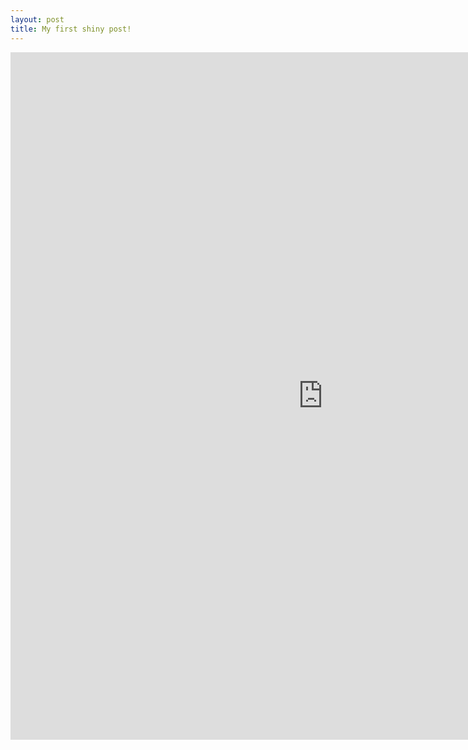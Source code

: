 ```yaml
---
layout: post
title: My first shiny post!
---
```


<iframe 
src="https://apapiu.shinyapps.io/Pies/" 
style="border: none; width: 1000px; height: 1100px">
</iframe>
